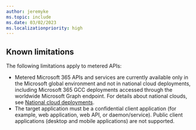 ```yaml
---
author: jeremyke
ms.topic: include
ms.date: 03/02/2023
ms.localizationpriority: high
---
```

## Known limitations

The following limitations apply to metered APIs:

- Metered Microsoft 365 APIs and services are currently available only in the Microsoft global environment and not in national cloud deployments, including Microsoft 365 GCC deployments accessed through the worldwide Microsoft Graph endpoint. For details about national clouds, see [National cloud deployments](/graph/deployments).
- The target application must be a confidential client application (for example, web application, web API, or daemon/service). Public client applications (desktop and mobile applications) are not supported.